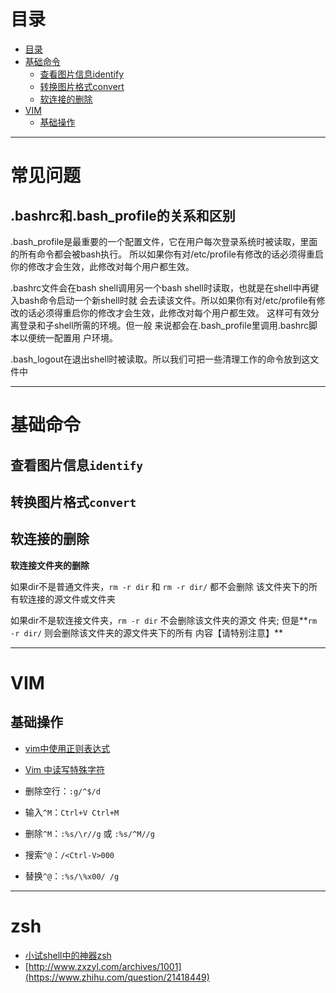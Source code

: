 # 目录

<!--自动插入TOC：https://github.com/ekalinin/github-markdown-toc-->
<!--ts-->
   * [目录](#目录)
   * [基础命令](#基础命令)
      * [查看图片信息identify](#查看图片信息identify)
      * [转换图片格式convert](#转换图片格式convert)
      * [软连接的删除](#软连接的删除)
   * [VIM](#vim)
      * [基础操作](#基础操作)

<!-- Added by: luyl, at: 2019-01-29T10:21+08:00 -->

<!--te-->

----

# 常见问题

## .bashrc和.bash_profile的关系和区别

.bash_profile是最重要的一个配置文件，它在用户每次登录系统时被读取，里面的所有命令都会被bash执行。
所以如果你有对/etc/profile有修改的话必须得重启你的修改才会生效，此修改对每个用户都生效。

.bashrc文件会在bash shell调用另一个bash shell时读取，也就是在shell中再键入bash命令启动一个新shell时就
会去读该文件。所以如果你有对/etc/profile有修改的话必须得重启你的修改才会生效，此修改对每个用户都生效。
这样可有效分离登录和子shell所需的环境。但一般 来说都会在.bash_profile里调用.bashrc脚本以便统一配置用
户环境。


.bash_logout在退出shell时被读取。所以我们可把一些清理工作的命令放到这文件中


----

# 基础命令

## 查看图片信息`identify`

## 转换图片格式`convert`

## 软连接的删除

**软连接文件夹的删除**

如果dir不是普通文件夹，`rm -r dir` 和 `rm -r dir/` 都不会删除
该文件夹下的所有软连接的源文件或文件夹

如果dir不是软连接文件夹，`rm -r dir` 不会删除该文件夹的源文
件夹; 但是**`rm -r dir/` 则会删除该文件夹的源文件夹下的所有
内容【请特别注意】**


----

# VIM

## 基础操作

* [vim中使用正则表达式](https://blog.csdn.net/whaoXYSH/article/details/24652361)
* [Vim 中读写特殊字符](https://blog.csdn.net/chenster/article/details/53307707)


* 删除空行：`:g/^$/d`
* 输入`^M`：`Ctrl+V Ctrl+M`
* 删除`^M`：`:%s/\r//g` 或 `:%s/^M//g`
* 搜索`^@`：`/<Ctrl-V>000`
* 替换`^@`：`:%s/\%x00/ /g`


----

# zsh

* [小试shell中的神器zsh](http://www.zxzyl.com/archives/1001)
* [http://www.zxzyl.com/archives/1001](https://www.zhihu.com/question/21418449)

